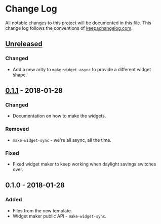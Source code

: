 # Change Log
All notable changes to this project will be documented in this file. This change log follows the conventions of [keepachangelog.com](http://keepachangelog.com/).

## [Unreleased]
### Changed
- Add a new arity to `make-widget-async` to provide a different widget shape.

## [0.1.1] - 2018-01-28
### Changed
- Documentation on how to make the widgets.

### Removed
- `make-widget-sync` - we're all async, all the time.

### Fixed
- Fixed widget maker to keep working when daylight savings switches over.

## 0.1.0 - 2018-01-28
### Added
- Files from the new template.
- Widget maker public API - `make-widget-sync`.

[Unreleased]: https://github.com/your-name/first/compare/0.1.1...HEAD
[0.1.1]: https://github.com/your-name/first/compare/0.1.0...0.1.1
